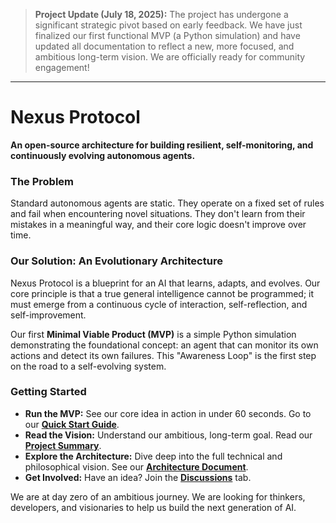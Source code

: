 > **Project Update (July 18, 2025):** The project has undergone a significant strategic pivot based on early feedback. We have just finalized our first functional MVP (a Python simulation) and have updated all documentation to reflect a new, more focused, and ambitious long-term vision. We are officially ready for community engagement!

---

# Nexus Protocol

**An open-source architecture for building resilient, self-monitoring, and continuously evolving autonomous agents.**

### The Problem

Standard autonomous agents are static. They operate on a fixed set of rules and fail when encountering novel situations. They don't learn from their mistakes in a meaningful way, and their core logic doesn't improve over time.

### Our Solution: An Evolutionary Architecture

Nexus Protocol is a blueprint for an AI that learns, adapts, and evolves. Our core principle is that a true general intelligence cannot be programmed; it must emerge from a continuous cycle of interaction, self-reflection, and self-improvement.

Our first **Minimal Viable Product (MVP)** is a simple Python simulation demonstrating the foundational concept: an agent that can monitor its own actions and detect its own failures. This "Awareness Loop" is the first step on the road to a self-evolving system.

### Getting Started

* **Run the MVP:** See our core idea in action in under 60 seconds. Go to our **[Quick Start Guide](QUICKSTART.md)**.
* **Read the Vision:** Understand our ambitious, long-term goal. Read our **[Project Summary](PROJECT_SUMMARY.md)**.
* **Explore the Architecture:** Dive deep into the full technical and philosophical vision. See our **[Architecture Document](ARCHITECTURE.md)**.
* **Get Involved:** Have an idea? Join the **[Discussions](https://github.com/tadepada/Nexus-Protocol/discussions)** tab.

We are at day zero of an ambitious journey. We are looking for thinkers, developers, and visionaries to help us build the next generation of AI.
